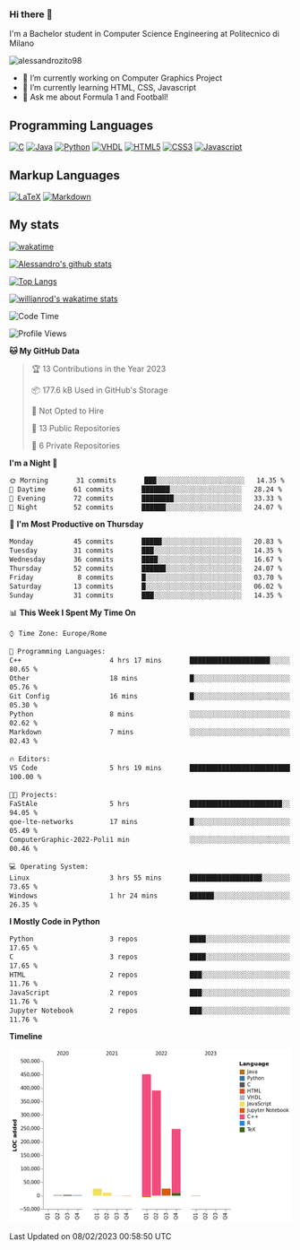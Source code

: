 ### Hi there 👋

I'm a Bachelor student in Computer Science Engineering at Politecnico di Milano

<p align="left"> <img src="https://komarev.com/ghpvc/?username=alessandrozito98&label=Profile%20views&color=129e00&style=plastic" alt="alessandrozito98" /> </p>


<!--
**alessandrozito98/alessandrozito98** is a ✨ _special_ ✨ repository because its `README.md` (this file) appears on your GitHub profile.
-->

- 🔭 I’m currently working on Computer Graphics Project
- 🌱 I’m currently learning HTML, CSS, Javascript
- 💬 Ask me about Formula 1 and Football!




## Programming Languages

[![C](https://img.shields.io/badge/c%20-%2300599C.svg?&style=for-the-badge&logo=c&logoColor=white)](<https://en.wikipedia.org/wiki/C_(programming_language)>)
[![Java](https://img.shields.io/badge/java-%23ED8B00.svg?&style=for-the-badge&logo=java&logoColor=white)](https://www.java.com/)
[![Python](https://img.shields.io/badge/python%20-%2314354C.svg?&style=for-the-badge&logo=python&logoColor=white)](https://www.python.org/)
[![VHDL](https://img.shields.io/badge/-VHDL-lightgrey?style=for-the-badge&logo=xilinx&logoColor=red)](https://en.wikipedia.org/wiki/VHDL)
[![HTML5](https://img.shields.io/badge/html5%20-%23E34F26.svg?&style=for-the-badge&logo=html5&logoColor=white)](https://en.wikipedia.org/wiki/HTML5)
[![CSS3](https://img.shields.io/badge/css3%20-%231572B6.svg?&style=for-the-badge&logo=css3&logoColor=white)](https://en.wikipedia.org/wiki/CSS)
[![Javascript](https://img.shields.io/badge/javascript%20-%23323330.svg?&style=for-the-badge&logo=javascript&logoColor=%23F7DF1)](https://en.wikipedia.org/wiki/JavaScript)

## Markup Languages

[![LaTeX](https://img.shields.io/badge/latex%20-%23008080.svg?&style=for-the-badge&logo=latex&logoColor=white)](https://en.wikipedia.org/wiki/LaTeX)
[![Markdown](https://img.shields.io/badge/markdown-%23000000.svg?&style=for-the-badge&logo=markdown&logoColor=white)](https://en.wikipedia.org/wiki/Markdown)


## My stats

[![wakatime](https://wakatime.com/badge/user/6602f0ab-f5f4-418b-b2fb-1fa267f6c557.svg)](https://wakatime.com/@6602f0ab-f5f4-418b-b2fb-1fa267f6c557)


[![Alessandro's github stats](https://github-readme-stats.vercel.app/api?username=alessandrozito98&count_private=true&show_icons=true&theme=radical)](https://github.com/anuraghazra/github-readme-stats)


[![Top Langs](https://github-readme-stats.vercel.app/api/top-langs/?username=alessandrozito98&langs_count=10&layout=compact)](https://github.com/anuraghazra/github-readme-stats)


[![willianrod's wakatime stats](https://github-readme-stats.vercel.app/api/wakatime?username=alessandrozito98&layout=compact&v=2)](https://github.com/anuraghazra/github-readme-stats) 



<!--START_SECTION:waka-->
![Code Time](http://img.shields.io/badge/Code%20Time-50%20hrs%2012%20mins-blue)

![Profile Views](http://img.shields.io/badge/Profile%20Views-18-blue)

**🐱 My GitHub Data** 

> 🏆 13 Contributions in the Year 2023
 > 
> 📦 177.6 kB Used in GitHub's Storage 
 > 
> 🚫 Not Opted to Hire
 > 
> 📜 13 Public Repositories 
 > 
> 🔑 6 Private Repositories  
 > 
**I'm a Night 🦉** 

```text
🌞 Morning       31 commits       ███░░░░░░░░░░░░░░░░░░░░░░   14.35 % 
🌆 Daytime       61 commits       ███████░░░░░░░░░░░░░░░░░░   28.24 % 
🌃 Evening       72 commits       ████████░░░░░░░░░░░░░░░░░   33.33 % 
🌙 Night         52 commits       ██████░░░░░░░░░░░░░░░░░░░   24.07 % 

```
📅 **I'm Most Productive on Thursday** 

```text
Monday          45 commits       █████░░░░░░░░░░░░░░░░░░░░   20.83 % 
Tuesday         31 commits       ███░░░░░░░░░░░░░░░░░░░░░░   14.35 % 
Wednesday       36 commits       ████░░░░░░░░░░░░░░░░░░░░░   16.67 % 
Thursday        52 commits       ██████░░░░░░░░░░░░░░░░░░░   24.07 % 
Friday           8 commits       █░░░░░░░░░░░░░░░░░░░░░░░░   03.70 % 
Saturday        13 commits       █░░░░░░░░░░░░░░░░░░░░░░░░   06.02 % 
Sunday          31 commits       ███░░░░░░░░░░░░░░░░░░░░░░   14.35 % 

```


📊 **This Week I Spent My Time On** 

```text
⌚︎ Time Zone: Europe/Rome

💬 Programming Languages: 
C++                      4 hrs 17 mins       ████████████████████░░░░░   80.65 % 
Other                    18 mins             █░░░░░░░░░░░░░░░░░░░░░░░░   05.76 % 
Git Config               16 mins             █░░░░░░░░░░░░░░░░░░░░░░░░   05.30 % 
Python                   8 mins              ░░░░░░░░░░░░░░░░░░░░░░░░░   02.62 % 
Markdown                 7 mins              ░░░░░░░░░░░░░░░░░░░░░░░░░   02.43 % 

🔥 Editors: 
VS Code                  5 hrs 19 mins       █████████████████████████   100.00 % 

🐱‍💻 Projects: 
FaStAle                  5 hrs               ███████████████████████░░   94.05 % 
qoe-lte-networks         17 mins             █░░░░░░░░░░░░░░░░░░░░░░░░   05.49 % 
ComputerGraphic-2022-Poli1 min               ░░░░░░░░░░░░░░░░░░░░░░░░░   00.46 % 

💻 Operating System: 
Linux                    3 hrs 55 mins       ██████████████████░░░░░░░   73.65 % 
Windows                  1 hr 24 mins        ██████░░░░░░░░░░░░░░░░░░░   26.35 % 

```

**I Mostly Code in Python** 

```text
Python                   3 repos             ████░░░░░░░░░░░░░░░░░░░░░   17.65 % 
C                        3 repos             ████░░░░░░░░░░░░░░░░░░░░░   17.65 % 
HTML                     2 repos             ███░░░░░░░░░░░░░░░░░░░░░░   11.76 % 
JavaScript               2 repos             ███░░░░░░░░░░░░░░░░░░░░░░   11.76 % 
Jupyter Notebook         2 repos             ███░░░░░░░░░░░░░░░░░░░░░░   11.76 % 

```


**Timeline**

![Chart not found](https://raw.githubusercontent.com/alessandrozito98/alessandrozito98/master/charts/bar_graph.png) 


 Last Updated on 08/02/2023 00:58:50 UTC
<!--END_SECTION:waka-->

